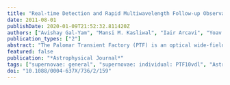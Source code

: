 ```yaml
---
title: "Real-time Detection and Rapid Multiwavelength Follow-up Observations of a Highly Subluminous Type II-P Supernova from the Palomar Transient Factory Survey"
date: 2011-08-01
publishDate: 2020-01-09T21:52:32.811420Z
authors: ["Avishay Gal-Yam", "Mansi M. Kasliwal", "Iair Arcavi", "Yoav Green", "Ofer Yaron", "Sagi Ben-Ami", "Dong Xu", "Assaf Sternberg", "Robert M. Quimby", "Shrinivas R. Kulkarni", "Eran O. Ofek", "Richard Walters", "Peter E. Nugent", "Dovi Poznanski", "Joshua S. Bloom", "S. Bradley Cenko", "Alexei V. Filippenko", "Weidong Li", "Jeffrey M. Silverman", "Emma S. Walker", "Mark Sullivan", "K. Maguire", "D. Andrew Howell", "Paolo A. Mazzali", "Dale A. Frail", "David Bersier", "Phil A. James", "C. W. Akerlof", "Fang Yuan", "Nicholas Law", "Derek B. Fox", "Neil Gehrels"]
publication_types: ["2"]
abstract: "The Palomar Transient Factory (PTF) is an optical wide-field variability survey carried out using a camera with a 7.8 deg$^2$ field of view mounted on the 48 inch Oschin Schmidt telescope at Palomar Observatory. One of the key goals of this survey is to conduct high-cadence monitoring of the sky in order to detect optical transient sources shortly after they occur. Here, we describe the real-time capabilities of the PTF and our related rapid multiwavelength follow-up programs, extending from the radio to the γ-ray bands. We present as a case study observations of the optical transient PTF10vdl (SN 2010id), revealed to be a very young core-collapse (Type II-P) supernova having a remarkably low luminosity. Our results demonstrate that the PTF now provides for optical transients the real-time discovery and rapid-response follow-up capabilities previously reserved only for high-energy transients like gamma-ray bursts."
featured: false
publication: "*Astrophysical Journal*"
tags: ["supernovae: general", "supernovae: individual: PTF10vdl", "Astrophysics - Cosmology and Nongalactic Astrophysics"]
doi: "10.1088/0004-637X/736/2/159"
---
```


